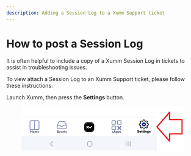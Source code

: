 ```yaml
---
description: Adding a Session Log to a Xumm Support ticket
---
```


# How to post a Session Log

It is often helpful to include a copy of a Xumm Session Log in tickets to assist in troubleshooting issues.

To view attach a Session Log to an Xumm Support ticket, please follow these instructions:

Launch Xumm, then press the **Settings** button.&#x20;

<figure><img src="../../.gitbook/assets/Settings button.png" alt=""><figcaption></figcaption></figure>
